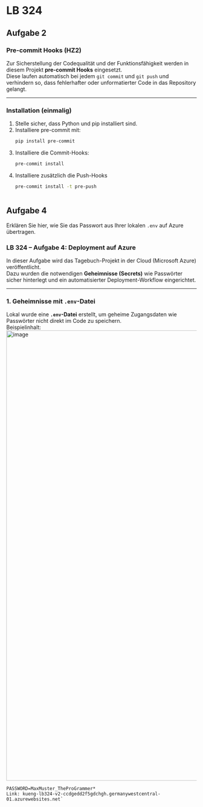 # LB 324

## Aufgabe 2

### Pre-commit Hooks (HZ2)

Zur Sicherstellung der Codequalität und der Funktionsfähigkeit werden in diesem Projekt **pre-commit Hooks** eingesetzt.  
Diese laufen automatisch bei jedem `git commit` und `git push` und verhindern so, dass fehlerhafter oder unformatierter Code in das Repository gelangt.

---

### Installation (einmalig)

1. Stelle sicher, dass Python und pip installiert sind.
2. Installiere pre-commit mit:
   ```bash
   pip install pre-commit

3. Installiere die Commit-Hooks:
   ```bash
   pre-commit install

4. Installiere zusätzlich die Push-Hooks
   ```bash
   pre-commit install -t pre-push



## Aufgabe 4
Erklären Sie hier, wie Sie das Passwort aus Ihrer lokalen `.env` auf Azure übertragen.

### LB 324 – Aufgabe 4: Deployment auf Azure

In dieser Aufgabe wird das Tagebuch-Projekt in der Cloud (Microsoft Azure) veröffentlicht.  
Dazu wurden die notwendigen **Geheimnisse (Secrets)** wie Passwörter sicher hinterlegt und ein automatisierter Deployment-Workflow eingerichtet.  

---

### 1. Geheimnisse mit `.env`-Datei

Lokal wurde eine **`.env`-Datei** erstellt, um geheime Zugangsdaten wie Passwörter nicht direkt im Code zu speichern.  
Beispielinhalt:
<img width="2048" height="1189" alt="image" src="https://github.com/user-attachments/assets/531d555b-44ae-4251-bd31-b66850b211ef" />

   ```env
   PASSWORD=MaxMuster_TheProGrammer*
   Link: kueng-lb324-v2-ccdgedd2f5gdchgh.germanywestcentral-01.azurewebsites.net`






